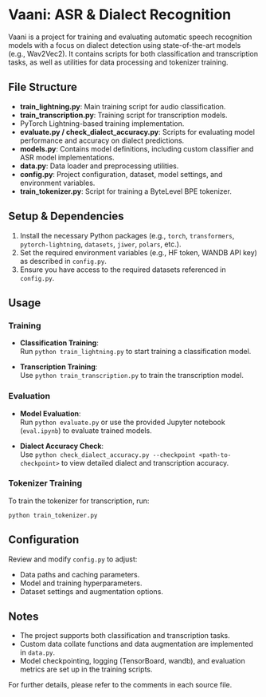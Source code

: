# Vaani: ASR & Dialect Recognition

Vaani is a project for training and evaluating automatic speech recognition models with a focus on dialect detection using state-of-the-art models (e.g., Wav2Vec2). It contains scripts for both classification and transcription tasks, as well as utilities for data processing and tokenizer training.

## File Structure

- **train_lightning.py**: Main training script for audio classification.
- **train_transcription.py**: Training script for transcription models.
- PyTorch Lightning-based training implementation.
- **evaluate.py / check_dialect_accuracy.py**: Scripts for evaluating model performance and accuracy on dialect predictions.
- **models.py**: Contains model definitions, including custom classifier and ASR model implementations.
- **data.py**: Data loader and preprocessing utilities.
- **config.py**: Project configuration, dataset, model settings, and environment variables.
- **train_tokenizer.py**: Script for training a ByteLevel BPE tokenizer.

## Setup & Dependencies

1. Install the necessary Python packages (e.g., `torch`, `transformers`, `pytorch-lightning`, `datasets`, `jiwer`, `polars`, etc.).
2. Set the required environment variables (e.g., HF token, WANDB API key) as described in `config.py`.
3. Ensure you have access to the required datasets referenced in `config.py`.

## Usage

### Training
- **Classification Training**:  
  Run `python train_lightning.py` to start training a classification model.
  
- **Transcription Training**:  
  Use `python train_transcription.py` to train the transcription model.

### Evaluation
- **Model Evaluation**:  
  Run `python evaluate.py` or use the provided Jupyter notebook (`eval.ipynb`) to evaluate trained models.
  
- **Dialect Accuracy Check**:  
  Use `python check_dialect_accuracy.py --checkpoint <path-to-checkpoint>` to view detailed dialect and transcription accuracy.

### Tokenizer Training
To train the tokenizer for transcription, run:
```
python train_tokenizer.py
```

## Configuration

Review and modify `config.py` to adjust:
- Data paths and caching parameters.
- Model and training hyperparameters.
- Dataset settings and augmentation options.

## Notes

- The project supports both classification and transcription tasks.
- Custom data collate functions and data augmentation are implemented in `data.py`.
- Model checkpointing, logging (TensorBoard, wandb), and evaluation metrics are set up in the training scripts.

For further details, please refer to the comments in each source file.
